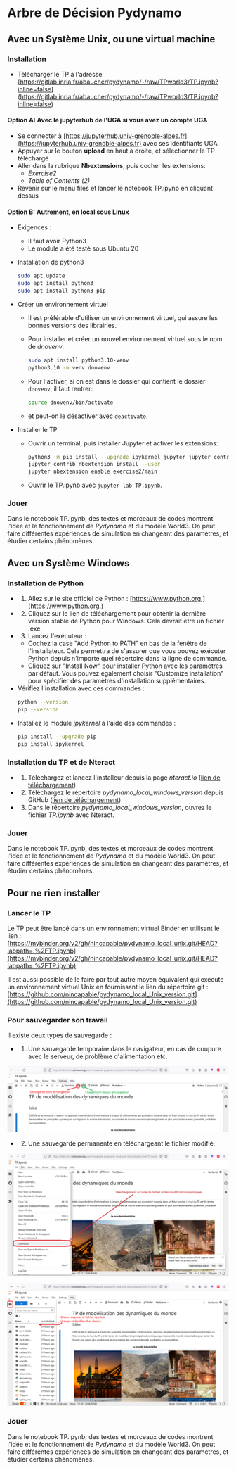 # Arbre de Décision Pydynamo

## Avec un Système Unix, ou une virtual machine

### Installation
- Télécharger le TP à l'adresse [https://gitlab.inria.fr/abaucher/pydynamo/-/raw/TPworld3/TP.ipynb?inline=false](https://gitlab.inria.fr/abaucher/pydynamo/-/raw/TPworld3/TP.ipynb?inline=false)

#### Option A: Avec le jupyterhub de l'UGA si vous avez un compte UGA
- Se connecter à [https://jupyterhub.univ-grenoble-alpes.fr](https://jupyterhub.univ-grenoble-alpes.fr) avec ses identifiants UGA
- Appuyer sur le bouton **upload** en haut à droite, et sélectionner le TP téléchargé
- Aller dans la rubrique **Nbextensions**, puis cocher les extensions:
  - *Exercise2*
  - *Table of Contents (2)*
- Revenir sur le menu files et lancer le notebook TP.ipynb en cliquant dessus

#### Option B: Autrement, en local sous Linux
- Exigences :
  - Il faut avoir Python3 
  - Le module a été testé sous Ubuntu 20
- Installation de python3
  ```bash
  sudo apt update
  sudo apt install python3
  sudo apt install python3-pip
  ```
- Créer un environnement virtuel
    - Il est préférable d'utiliser un environnement virtuel, qui assure les bonnes versions des librairies.
    - Pour installer et créer un nouvel environnement virtuel sous le nom de *dnovenv*:
    
        ```bash
        sudo apt install python3.10-venv
        python3.10 -m venv dnovenv
        ```
        
    - Pour l'activer, si on est dans le dossier qui contient le dossier `dnovenv`, il faut rentrer:
    
        ```bash
        source dnovenv/bin/activate
        ```
        
    - et peut-on le désactiver avec `deactivate`.
- Installer le TP

    - Ouvrir un terminal, puis installer Jupyter et activer les extensions:
    
        ```bash
        python3 -m pip install --upgrade ipykernel jupyter jupyter_contrib_nbextensions notebook==6.4.12
        jupyter contrib nbextension install --user
        jupyter nbextension enable exercise2/main
        ```
        
    - Ouvrir le TP.ipynb avec `jupyter-lab TP.ipynb`.
    
### Jouer

Dans le notebook TP.ipynb, des textes et morceaux de codes montrent l'idée et le fonctionnement de *Pydynamo* et du modèle World3. On peut faire différentes expériences de simulation en changeant des paramètres, et étudier certains phénomènes.
## Avec un Système Windows

### Installation de Python

- 1. Allez sur le site officiel de Python : [https://www.python.org.](https://www.python.org.)
- 2. Cliquez sur le lien de téléchargement pour obtenir la dernière version stable de Python pour Windows. Cela devrait être un fichier .exe.
- 3. Lancez l'exécuteur :
    - Cochez la case "Add Python to PATH" en bas de la fenêtre de l'installateur. Cela permettra de s'assurer que vous pouvez exécuter Python depuis n'importe quel répertoire dans la ligne de commande.
    - Cliquez sur "Install Now" pour installer Python avec les paramètres par défaut. Vous pouvez également choisir "Customize installation" pour spécifier des paramètres d'installation supplémentaires.
- Vérifiez l'installation avec ces commandes :
    ```bash
    python --version
    pip --version
    ```
- Installez le module *ipykernel* à l'aide des commandes :
    ```bash
    pip install --upgrade pip
    pip install ipykernel
    ```

### Installation du TP et de Nteract

- 1. Téléchargez et lancez l'installeur depuis la page *nteract.io* ([lien de téléchargement](https://github.com/nteract/nteract/releases/download/v0.28.0/nteract-Setup-0.28.0.exe))
- 2. Téléchargez le répertoire *pydynamo_local_windows_version* depuis GitHub ([lien de téléchargement](https://github.com/nincapable/Pydynamo_local_windows_version/archive/refs/heads/main.zip))
- 3. Dans le répertoire *pydynamo_local_windows_version*, ouvrez le fichier *TP.ipynb* avec Nteract.

### Jouer

Dans le notebook TP.ipynb, des textes et morceaux de codes montrent l'idée et le fonctionnement de *Pydynamo* et du modèle World3. On peut faire différentes expériences de simulation en changeant des paramètres, et étudier certains phénomènes.
## Pour ne rien installer

### Lancer le TP

Le TP peut être lancé dans un environnement virtuel Binder en utilisant le lien : [https://mybinder.org/v2/gh/nincapable/pydynamo_local_unix.git/HEAD?labpath=.%2FTP.ipynb](https://mybinder.org/v2/gh/nincapable/pydynamo_local_unix.git/HEAD?labpath=.%2FTP.ipynb)

Il est aussi possible de le faire par tout autre moyen équivalent qui exécute un environnement virtuel Unix en fournissant le lien du répertoire git : [https://github.com/nincapable/pydynamo_local_Unix_version.git](https://github.com/nincapable/pydynamo_local_Unix_version.git)

### Pour sauvegarder son travail

Il existe deux types de sauvegarde :

- 1. Une sauvegarde temporaire dans le navigateur, en cas de coupure avec le serveur, de problème d'alimentation etc.

![Sauvegarde et Chargement dans le navigateur](Documentation\Sauvegarde_depuis_navigateur.png)

- 2. Une sauvegarde permanente en téléchargeant le fichier modifié.

![Sauvegarde en local](Documentation\Sauvegarde_en_local.png)

![Chargement en local](Documentation\Chargement_en_local.png)

### Jouer

Dans le notebook TP.ipynb, des textes et morceaux de codes montrent l'idée et le fonctionnement de *Pydynamo* et du modèle World3. On peut faire différentes expériences de simulation en changeant des paramètres, et étudier certains phénomènes.
